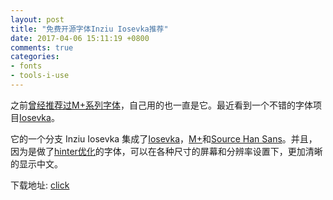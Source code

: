 ```yaml
---
layout: post
title: "免费开源字体Inziu Iosevka推荐"
date: 2017-04-06 15:11:19 +0800
comments: true
categories:
- fonts
- tools-i-use
---
```


之前[曾经推荐过M+系列字体](https://lenciel.com/2014/07/font-for-programming)，自己用的也一直是它。最近看到一个不错的字体项目[Iosevka](https://github.com/be5invis/Iosevka)。

它的一个分支 Inziu Iosevka 集成了[Iosevka](http://be5invis.github.io/Iosevka/)，[M+](https://mplus-fonts.osdn.jp/)和[Source Han Sans](https://github.com/adobe-fonts/source-han-sans)。并且，因为是做了[hinter优化](https://github.com/caryll/ideohint)的字体，可以在各种尺寸的屏幕和分辨率设置下，更加清晰的显示中文。

下载地址: [click](https://github.com/be5invis/Iosevka/releases)